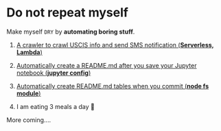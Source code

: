 # Do not repeat myself

Make myself `DRY` by **automating boring stuff**. 

1. [A crawler to crawl USCIS info and send SMS notification (**Serverless, Lambda**)](https://github.com/dylan-shao/serverless-lambda-crawler-uscis)

2. [Automatically create a README.md after you save your Jupyter notebook (**jupyter config**)](https://github.com/dylan-shao/jupyter2README.md-auto-create-hook)

3. [Automatically create README.md tables when you commit (**node fs module**)](https://github.com/dylan-shao/Algorithms/blob/master/index.js)

4. I am eating 3 meals a day :robot:

More coming....
